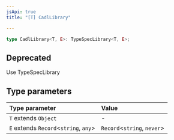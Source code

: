 ```yaml
---
jsApi: true
title: "[T] CadlLibrary"

---
```

```ts
type CadlLibrary<T, E>: TypeSpecLibrary<T, E>;
```

## Deprecated

Use TypeSpecLibrary

## Type parameters

| Type parameter | Value |
| :------ | :------ |
| `T` extends `Object` | - |
| `E` extends `Record`<`string`, `any`\> | `Record`<`string`, `never`\> |
